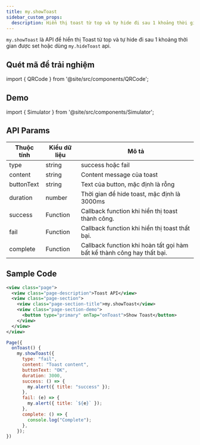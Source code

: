```yaml
---
title: my.showToast
sidebar_custom_props:
  description: Hiển thị toast từ top và tự hide đi sau 1 khoảng thời gian
---
```


`my.showToast` là API để hiển thị Toast từ top và tự hide đi sau 1 khoảng thời gian được set hoặc dùng `my.hideToast` api.

## Quét mã để trải nghiệm

import { QRCode } from '@site/src/components/QRCode';

<QRCode page="pages/api/toast/index" />

## Demo

import { Simulator } from '@site/src/components/Simulator';

<Simulator page="pages/api/toast/index" />

## API Params

| Thuộc tính | Kiểu dữ liệu | Mô tả                                                                  |
| ---------- | ------------ | ---------------------------------------------------------------------- |
| type       | string       | success hoặc fail                                                      |
| content    | string       | Content message của toast                                              |
| buttonText | string       | Text của button, mặc định là rỗng                                      |
| duration   | number       | Thời gian để hide toast, mặc định là 3000ms                            |
| success    | Function     | Callback function khi hiển thị toast thành công.                       |
| fail       | Function     | Callback function khi hiển thị toast thất bại.                         |
| complete   | Function     | Callback function khi hoàn tất gọi hàm bất kể thành công hay thất bại. |

## Sample Code

```xml title=index.txml
<view class="page">
  <view class="page-description">Toast API</view>
  <view class="page-section">
    <view class="page-section-title">my.showToast</view>
    <view class="page-section-demo">
      <button type="primary" onTap="onToast">Show Toast</button>
    </view>
  </view>
</view>
```

```js title=index.js
Page({
  onToast() {
    my.showToast({
      type: "fail",
      content: "Toast content",
      buttonText: "OK",
      duration: 3000,
      success: () => {
        my.alert({ title: "success" });
      },
      fail: (e) => {
        my.alert({ title: `${e}` });
      },
      complete: () => {
        console.log("Complete");
      },
    });
})
```
